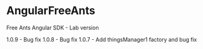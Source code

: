 # AngularFreeAnts

Free Ants Angular SDK - Lab version

1.0.9 - Bug fix
1.0.8 - Bug fix
1.0.7 - Add thingsManager1 factory and bug fix

